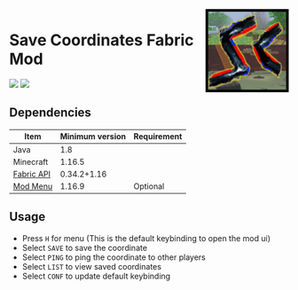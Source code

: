 <img src="src/main/resources/assets/savecoords/icon.png" align="right" width="150px"/>

# Save Coordinates Fabric Mod

<img src = "https://img.shields.io/github/v/release/cool-mist/SaveCoordinates?style=flat-square" />  <a href = "https://www.curseforge.com/minecraft/mc-mods/savecoordinates/files"><img src = "https://cf.way2muchnoise.eu/versions/savecoordinates_latest.svg"/> </a>

## Dependencies

Item|Minimum version|Requirement
-|-|-
Java|1.8
Minecraft|1.16.5
[Fabric API](https://www.curseforge.com/minecraft/mc-mods/fabric-api/files) | 0.34.2+1.16
[Mod Menu](https://www.curseforge.com/minecraft/mc-mods/modmenu/files) | 1.16.9| Optional

## Usage

- Press `H` for menu (This is the default keybinding to open the mod ui)
- Select `SAVE` to save the coordinate
- Select `PING` to ping the coordinate to other players
- Select `LIST` to view saved coordinates
- Select `CONF` to update default keybinding